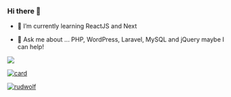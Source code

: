 ### Hi there 👋

- 🌱 I’m currently learning ReactJS and Next

- 💬 Ask me about ... PHP, WordPress, Laravel, MySQL and jQuery maybe I can help!

<a href="https://www.linkedin.com/in/rodolfoestima/" target="_blank"><img src="https://img.shields.io/badge/LinkedIn-0077B5?style=for-the-badge&logo=linkedin&logoColor=white"></a>

[![card](https://github-readme-stats.vercel.app/api?username=rudwolf&theme=default)](https://github.com/rudwolf)

[![rudwolf](https://github-readme-stats.vercel.app/api/top-langs/?username=rudwolf&hide=html&layout=compact&theme=default)](https://github.com/rudwolf)
